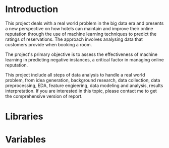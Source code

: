 # Introduction

  This project deals with a real world problem in the big data era and presents a new perspective on how hotels can maintain and improve their online reputation through the use of machine learning techniques to predict the ratings of reservations. The approach involves analysing data that customers provide when booking a room. 

  The project's primary objective is to assess the effectiveness of machine learning in predicting negative instances, a critical factor in managing online reputation. 

  This project include all steps of data analysis to handle a real world problem, from idea generation, background research, data collection, data preprocessing, EDA, feature engieering, data modeling and analysis, results interpretation. If you are interested in this topic, please contact me to get the comprehensive version of report. 


# Libraries 

# Variables 

